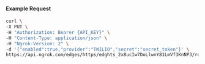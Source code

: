<!-- Code generated for API Clients. DO NOT EDIT. -->

#### Example Request

```bash
curl \
-X PUT \
-H "Authorization: Bearer {API_KEY}" \
-H "Content-Type: application/json" \
-H "Ngrok-Version: 2" \
-d '{"enabled":true,"provider":"TWILIO","secret":"secret_token"}' \
https://api.ngrok.com/edges/https/edghts_2x8ucIw7DoLlwnY81LmVf3KnNP3/routes/edghtsrt_2x8ucIXfD3TZQlpPf9pcRhI2T7A/webhook_verification
```
